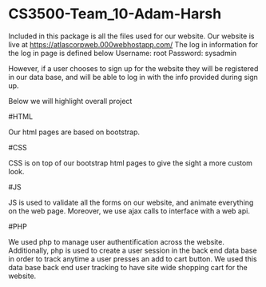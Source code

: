# CS3500-Team_10-Adam-Harsh

Included in this package is all the files used for our website. Our website is live at https://atlascorpweb.000webhostapp.com/ 
The log in information for the log in page is defined below
Username: root
Password: sysadmin

However, if a user chooses to sign up for the website they will be registered in our data base, and will be able to log in with the info provided during sign up.

Below we will highlight overall project

#HTML

Our html pages are based on bootstrap.

#CSS

CSS is on top of our bootstrap html pages to give the sight a more custom look.

#JS

JS is used to validate all the forms on our website, and animate everything on the web page. Moreover, we use ajax calls to interface with a web api.

#PHP

We used php to manage user authentification across the website. Additionally, php is used to create a user session in the back end data base in order to track anytime a user presses an add to cart button.
We used this data base back end user tracking to have site wide shopping cart for the website.
